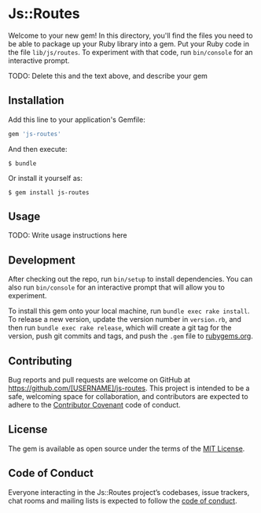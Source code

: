 # Js::Routes

Welcome to your new gem! In this directory, you'll find the files you need to be able to package up your Ruby library into a gem. Put your Ruby code in the file `lib/js/routes`. To experiment with that code, run `bin/console` for an interactive prompt.

TODO: Delete this and the text above, and describe your gem

## Installation

Add this line to your application's Gemfile:

```ruby
gem 'js-routes'
```

And then execute:

    $ bundle

Or install it yourself as:

    $ gem install js-routes

## Usage

TODO: Write usage instructions here

## Development

After checking out the repo, run `bin/setup` to install dependencies. You can also run `bin/console` for an interactive prompt that will allow you to experiment.

To install this gem onto your local machine, run `bundle exec rake install`. To release a new version, update the version number in `version.rb`, and then run `bundle exec rake release`, which will create a git tag for the version, push git commits and tags, and push the `.gem` file to [rubygems.org](https://rubygems.org).

## Contributing

Bug reports and pull requests are welcome on GitHub at https://github.com/[USERNAME]/js-routes. This project is intended to be a safe, welcoming space for collaboration, and contributors are expected to adhere to the [Contributor Covenant](http://contributor-covenant.org) code of conduct.

## License

The gem is available as open source under the terms of the [MIT License](https://opensource.org/licenses/MIT).

## Code of Conduct

Everyone interacting in the Js::Routes project’s codebases, issue trackers, chat rooms and mailing lists is expected to follow the [code of conduct](https://github.com/[USERNAME]/js-routes/blob/master/CODE_OF_CONDUCT.md).
